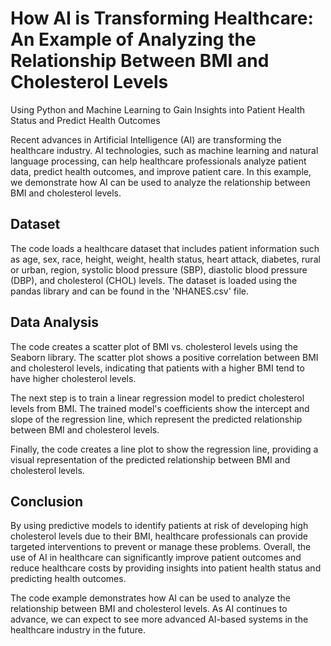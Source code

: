 <!-- @format -->

# How AI is Transforming Healthcare: An Example of Analyzing the Relationship Between BMI and Cholesterol Levels

Using Python and Machine Learning to Gain Insights into Patient Health Status and Predict Health Outcomes

Recent advances in Artificial Intelligence (AI) are transforming the healthcare industry. AI technologies, such as machine learning and natural language processing, can help healthcare professionals analyze patient data, predict health outcomes, and improve patient care. In this example, we demonstrate how AI can be used to analyze the relationship between BMI and cholesterol levels.

## Dataset

The code loads a healthcare dataset that includes patient information such as age, sex, race, height, weight, health status, heart attack, diabetes, rural or urban, region, systolic blood pressure (SBP), diastolic blood pressure (DBP), and cholesterol (CHOL) levels. The dataset is loaded using the pandas library and can be found in the 'NHANES.csv' file.

## Data Analysis

The code creates a scatter plot of BMI vs. cholesterol levels using the Seaborn library. The scatter plot shows a positive correlation between BMI and cholesterol levels, indicating that patients with a higher BMI tend to have higher cholesterol levels.

The next step is to train a linear regression model to predict cholesterol levels from BMI. The trained model's coefficients show the intercept and slope of the regression line, which represent the predicted relationship between BMI and cholesterol levels.

Finally, the code creates a line plot to show the regression line, providing a visual representation of the predicted relationship between BMI and cholesterol levels.

## Conclusion

By using predictive models to identify patients at risk of developing high cholesterol levels due to their BMI, healthcare professionals can provide targeted interventions to prevent or manage these problems. Overall, the use of AI in healthcare can significantly improve patient outcomes and reduce healthcare costs by providing insights into patient health status and predicting health outcomes.

The code example demonstrates how AI can be used to analyze the relationship between BMI and cholesterol levels. As AI continues to advance, we can expect to see more advanced AI-based systems in the healthcare industry in the future.
